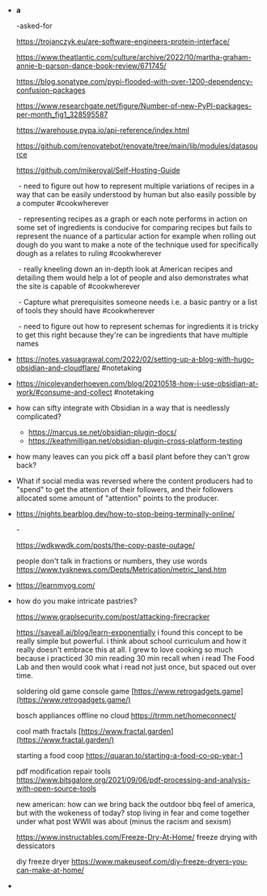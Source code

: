 - **a**
  
  -asked-for
  
  https://trojanczyk.eu/are-software-engineers-protein-interface/
  
  https://www.theatlantic.com/culture/archive/2022/10/martha-graham-annie-b-parson-dance-book-review/671745/
  
  https://blog.sonatype.com/pypi-flooded-with-over-1200-dependency-confusion-packages
  
  https://www.researchgate.net/figure/Number-of-new-PyPI-packages-per-month_fig1_328595587
  
  https://warehouse.pypa.io/api-reference/index.html
  
  https://github.com/renovatebot/renovate/tree/main/lib/modules/datasource
  
  https://github.com/mikeroyal/Self-Hosting-Guide
  
   - need to figure out how to represent multiple variations of recipes in a way that can be easily understood by human but also easily possible by a computer #cookwherever 
  
   - representing recipes as a graph or each note performs in action on some set of ingredients is conducive for comparing recipes but fails to represent the nuance of a particular action for example when rolling out dough do you want to make a note of the technique used for specifically dough as a relates to ruling #cookwherever
  
   - really kneeling down an in-depth look at American recipes and detailing them would help a lot of people and also demonstrates what the site is capable of #cookwherever 
  
   - Capture what prerequisites someone needs i.e. a basic pantry or a list of tools they should have #cookwherever 
  
   - need to figure out how to represent schemas for ingredients it is tricky to get this right because they're can be ingredients that have multiple names
- https://notes.vasuagrawal.com/2022/02/setting-up-a-blog-with-hugo-obsidian-and-cloudflare/ #notetaking
- https://nicolevanderhoeven.com/blog/20210518-how-i-use-obsidian-at-work/#consume-and-collect #notetaking
- how can sifty integrate with Obsidian in a way that is needlessly complicated?
	- https://marcus.se.net/obsidian-plugin-docs/
	- https://keathmilligan.net/obsidian-plugin-cross-platform-testing
- how many leaves can you pick off a basil plant before they can't grow back?
- What if social media was reversed where the content producers had to "spend" to get the attention of their followers, and their followers allocated some amount of "attention" points to the producer.
- https://nights.bearblog.dev/how-to-stop-being-terminally-online/
  
  - 
  
  https://wdkwwdk.com/posts/the-copy-paste-outage/
  
  people don't talk in fractions or numbers, they use words https://www.tysknews.com/Depts/Metrication/metric_land.htm
- https://learnmyog.com/
- how do you make intricate pastries?
  
  https://www.graplsecurity.com/post/attacking-firecracker
  
  https://saveall.ai/blog/learn-exponentially i found this concept to be really simple but powerful. i think about school curriculum and how it really doesn't embrace this at all. I grew to love cooking so much because i practiced 30 min reading 30 min recall when i read The Food Lab and then would cook what i read not just once, but spaced out over time. 
  
  soldering old game console game [https://www.retrogadgets.game](https://www.retrogadgets.game/)
  
  
  
  bosch appliances offline no cloud https://trmm.net/homeconnect/
  
  cool math fractals [https://www.fractal.garden](https://www.fractal.garden/)
  
  starting a food coop https://quaran.to/starting-a-food-co-op-year-1
  
  pdf modification repair tools https://www.bitsgalore.org/2021/09/06/pdf-processing-and-analysis-with-open-source-tools
  
  new american: how can we bring back the outdoor bbq feel of america, but with the wokeness of today? stop living in fear and come together under what post WWII was about (minus the racism and sexism)
  
  https://www.instructables.com/Freeze-Dry-At-Home/ freeze drying with dessicators 
  
  diy freeze dryer https://www.makeuseof.com/diy-freeze-dryers-you-can-make-at-home/
-
